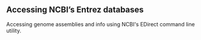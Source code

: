 ## Accessing NCBI’s Entrez databases

Accessing genome assemblies and info using NCBI's EDirect command line utility.
